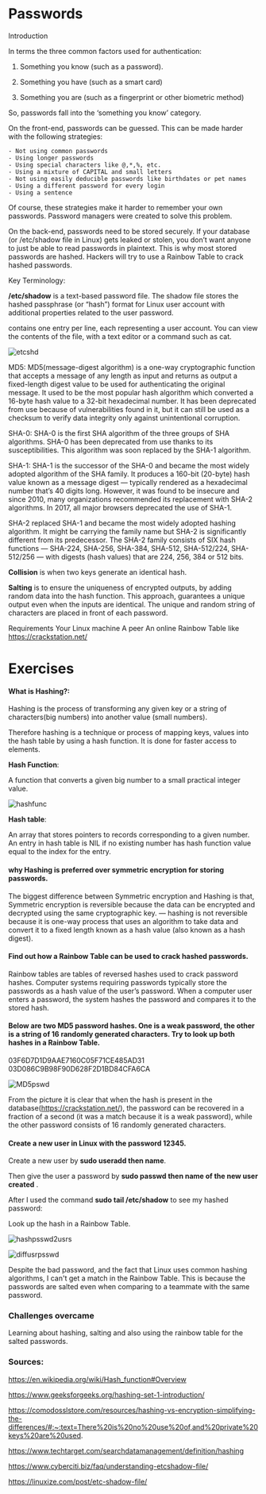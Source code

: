 # Passwords

Introduction

In terms the three common factors used for authentication:

1. Something you know (such as a password).

2. Something you have (such as a smart card)

3. Something you are (such as a fingerprint or other biometric method)

So, passwords fall into the ‘something you know’ category.

On the front-end, passwords can be guessed. This can be made harder with the following strategies:

	- Not using common passwords
	- Using longer passwords
	- Using special characters like @,*,%, etc.
	- Using a mixture of CAPITAL and small letters
	- Not using easily deducible passwords like birthdates or pet names
	- Using a different password for every login
	- Using a sentence

Of course, these strategies make it harder to remember your own passwords. Password managers were created to solve this problem.

On the back-end, passwords need to be stored securely. If your database (or /etc/shadow file in Linux) gets leaked or stolen, you don’t want anyone to just be able to read passwords in plaintext. This is why most stored passwords are hashed. Hackers will try to use a Rainbow Table to crack hashed passwords.

Key Terminology:

**/etc/shadow** is a text-based password file. The shadow file stores the hashed passphrase (or “hash”) format for Linux user account with additional properties related to the user password.

contains one entry per line, each representing a user account. You can view the contents of the file, with a text editor or a command such as cat.

![etcshd](../../00_includes/SEC07etcshdw.png)

MD5: MD5(message-digest algorithm) is a one-way cryptographic function that accepts a message of any length as input and returns as output a fixed-length digest value to be used for authenticating the original message. It used to be the most popular hash algorithm which converted a 16-byte hash value to a 32-bit hexadecimal number. It has been deprecated from use because of vulnerabilities found in it, but it can still be used as a checksum to verify data integrity only against unintentional corruption.

SHA-0: SHA-0 is the first SHA algorithm of the three groups of SHA algorithms. SHA-0 has been deprecated from use thanks to its susceptibilities. This algorithm was soon replaced by the SHA-1 algorithm.

SHA-1: SHA-1 is the successor of the SHA-0 and became the most widely adopted algorithm of the SHA family. It produces a 160-bit (20-byte) hash value known as a message digest — typically rendered as a hexadecimal number that’s 40 digits long. However, it was found to be insecure and since 2010, many organizations recommended its replacement with SHA-2 algorithms. In 2017, all major browsers deprecated the use of SHA-1.

SHA-2 replaced SHA-1 and became the most widely adopted hashing algorithm. It might be carrying the family name but SHA-2 is significantly different from its predecessor. The SHA-2 family consists of SIX hash functions — SHA-224, SHA-256, SHA-384, SHA-512, SHA-512/224, SHA-512/256 — with digests (hash values) that are 224, 256, 384 or 512 bits.

**Collision** is when two keys  generate an identical hash. 

**Salting** is to ensure the uniqueness of encrypted outputs, by adding random data into the hash function. This approach, guarantees a unique output even when the inputs are identical. The unique and random string of characters are placed in front of each password.

Requirements
Your Linux machine
A peer
An online Rainbow Table like https://crackstation.net/

# Exercises

#### What is Hashing?:

Hashing is the process of transforming any given key or a string of characters(big numbers) into another value (small numbers).

Therefore hashing is a technique or process of mapping keys, values into the hash table by using a hash function. It is done for faster access to elements.

**Hash Function**: 

A function that converts a given big number to a small practical integer value.

![hashfunc](../../00_includes/SEC07hash_function-mapsnames.png)


**Hash table**:

An array that stores pointers to records corresponding to a given number. An entry in hash table is NIL if no existing number has hash function value equal to the index for the entry. 

#### why Hashing is preferred over symmetric encryption for storing passwords.

The biggest difference between Symmetric encryption and Hashing is that, Symmetric encryption is reversible because the data can be encrypted and decrypted using the same cryptographic key. — hashing is not reversible because it is one-way process that uses an algorithm to take data and convert it to a fixed length known as a hash value (also known as a hash digest).

#### Find out how a Rainbow Table can be used to crack hashed passwords.

Rainbow tables are tables of reversed hashes used to crack password hashes. Computer systems requiring passwords typically store the passwords as a hash value of the user’s password. When a computer user enters a password, the system hashes the password and compares it to the stored hash. 


#### Below are two MD5 password hashes. One is a weak password, the other is a string of 16 randomly generated characters. Try to look up both hashes in a Rainbow Table.

03F6D7D1D9AAE7160C05F71CE485AD31
03D086C9B98F90D628F2D1BD84CFA6CA

![MD5pswd](../../00_includes/SEC07rainbow.png)

From the picture it is clear that when the hash is present in the database(https://crackstation.net/), the password can be recovered in a fraction of a second (it was a match because it is a weak password), while the other password consists of 16 randomly generated characters.

#### Create a new user in Linux with the password 12345. 

Create a new user by 
**sudo useradd then name**.

Then give the user a password by **sudo passwd then name of the new user created** .

After I used the command 
**sudo tail /etc/shadow** to see my hashed password:

Look up the hash in a Rainbow Table.

![hashpsswd2usrs](../../00_includes/SEC07rnbwusrcompare.png)

![diffusrpsswd](../../00_includes/SEC072usrpswd.png)

Despite the bad password, and the fact that Linux uses common hashing algorithms, I can't get a match in the Rainbow Table. This is because the passwords are salted even when comparing to a teammate with the same password. 

### Challenges overcame
Learning about hashing, salting and also using the rainbow table for the salted passwords.
### Sources:

https://en.wikipedia.org/wiki/Hash_function#Overview

https://www.geeksforgeeks.org/hashing-set-1-introduction/

https://comodosslstore.com/resources/hashing-vs-encryption-simplifying-the-differences/#:~:text=There%20is%20no%20use%20of,and%20private%20keys%20are%20used.


https://www.techtarget.com/searchdatamanagement/definition/hashing


https://www.cyberciti.biz/faq/understanding-etcshadow-file/

https://linuxize.com/post/etc-shadow-file/
